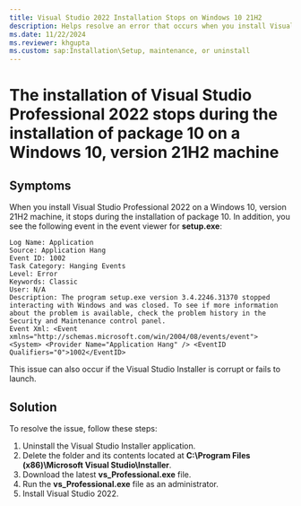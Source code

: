 ```yaml
---
title: Visual Studio 2022 Installation Stops on Windows 10 21H2
description: Helps resolve an error that occurs when you install Visual Studio Professional 2022 using the online installer on a Windows 10, version 21H2 machine.
ms.date: 11/22/2024
ms.reviewer: khgupta
ms.custom: sap:Installation\Setup, maintenance, or uninstall
---
```


# The installation of Visual Studio Professional 2022 stops during the installation of package 10 on a Windows 10, version 21H2 machine

## Symptoms

When you install Visual Studio Professional 2022 on a Windows 10, version 21H2 machine, it stops during the installation of package 10. In addition, you see the following event in the event viewer for **setup.exe**:

```output
Log Name: Application
Source: Application Hang
Event ID: 1002
Task Category: Hanging Events
Level: Error
Keywords: Classic
User: N/A
Description: The program setup.exe version 3.4.2246.31370 stopped interacting with Windows and was closed. To see if more information about the problem is available, check the problem history in the Security and Maintenance control panel.
Event Xml: <Event xmlns="http://schemas.microsoft.com/win/2004/08/events/event"> <System> <Provider Name="Application Hang" /> <EventID Qualifiers="0">1002</EventID>
```

This issue can also occur if the Visual Studio Installer is corrupt or fails to launch.

## Solution

To resolve the issue, follow these steps:

1. Uninstall the Visual Studio Installer application.
1. Delete the folder and its contents located at **C:\Program Files (x86)\Microsoft Visual Studio\Installer**.
1. Download the latest **vs_Professional.exe** file.
1. Run the **vs_Professional.exe** file as an administrator.
1. Install Visual Studio 2022.
